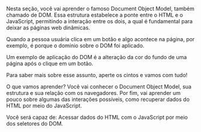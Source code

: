Nesta seção, você vai aprender o famoso Document Object Model, também chamado de DOM. Essa estrutura estabelece a ponte entre o HTML e o JavaScript, permitindo a interação entre os dois, a qual é fundamental para deixar as páginas web dinâmicas. 

Quando a pessoa usuária clica em um botão e algo acontece na página, por exemplo, é porque o domínio sobre o DOM foi aplicado. 

Um exemplo de aplicação do DOM é a alteração da cor do fundo de uma página após o clique em um botão.

Para saber mais sobre esse assunto, aperte os cintos e vamos com tudo!

O que vamos aprender?
Você vai conhecer o Document Object Model, sua estrutura e sua relação com os navegadores. Por fim, vai aprender um pouco sobre algumas das interações possíveis, como recuperar dados do HTML por meio do JavaScript.

Você será capaz de:
Acessar dados do HTML com o JavaScript por meio dos seletores do DOM.